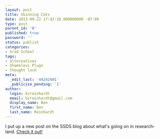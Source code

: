 ```yaml
---
layout: post
title: Skinning Cats
date: 2013-09-22 17:42:18.000000000 -07:00
type: post
parent_id: '0'
published: true
password: ''
status: publish
categories:
- Grad School
tags:
- alternatives
- Shameless Plugs
- thought lock
meta:
  _edit_last: '44242401'
  _publicize_pending: '1'
author:
  login: bzreinhardt
  email: bzreinhardt@gmail.com
  display_name: Ben
  first_name: Ben
  last_name: Reinhardt
---
```

<p>I put up a new post on the SSDS blog about what's going on in research-land. <a href="http://www.spacecraftresearch.com/blog/?p=215" target="_blank">Check it out!</a></p>
